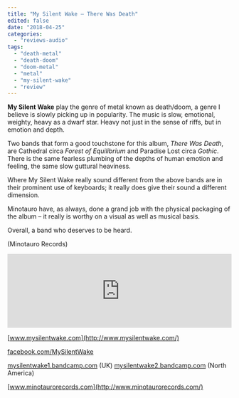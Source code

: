 ```yaml
---
title: "My Silent Wake – There Was Death"
edited: false
date: "2018-04-25"
categories:
  - "reviews-audio"
tags:
  - "death-metal"
  - "death-doom"
  - "doom-metal"
  - "metal"
  - "my-silent-wake"
  - "review"
---
```


**My Silent Wake** play the genre of metal known as death/doom, a genre I believe is slowly picking up in popularity. The music is slow, emotional, weighty, heavy as a dwarf star. Heavy not just in the sense of riffs, but in emotion and depth.

Two bands that form a good touchstone for this album, _There Was Death_, are Cathedral circa _Forest of Equilibrium_ and Paradise Lost circa _Gothic_. There is the same fearless plumbing of the depths of human emotion and feeling, the same slow guttural heaviness.

Where My Silent Wake really sound different from the above bands are in their prominent use of keyboards; it really does give their sound a different dimension.

Minotauro have, as always, done a grand job with the physical packaging of the album – it really is worthy on a visual as well as musical basis.

Overall, a band who deserves to be heard.

(Minotauro Records)

<iframe src="https://w.soundcloud.com/player/?url=https%3A//api.soundcloud.com/tracks/377796152&amp;color=%23ff5500&amp;auto_play=false&amp;hide_related=false&amp;show_comments=true&amp;show_user=true&amp;show_reposts=false&amp;show_teaser=true" width="100%" height="166" frameborder="no" scrolling="no"></iframe>

[www.mysilentwake.com](http://www.mysilentwake.com/)

[facebook.com/MySilentWake](http://facebook.com/MySilentWake)

[mysilentwake1.bandcamp.com](http://mysilentwake1.bandcamp.com) (UK) [mysilentwake2.bandcamp.com](http://mysilentwake2.bandcamp.com) (North America)

[www.minotaurorecords.com](http://www.minotaurorecords.com/)
